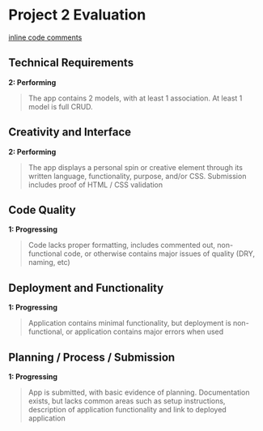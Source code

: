 # Project 2 Evaluation
[inline code comments]()
## Technical Requirements
**2: Performing**
>The app contains 2 models, with at least 1 association. At least 1 model is full CRUD.

## Creativity and Interface
**2: Performing**
>The app displays a personal spin or creative element through its written language, functionality, purpose, and/or CSS. Submission includes proof of HTML / CSS validation

## Code Quality
**1: Progressing**
>Code lacks proper formatting, includes commented out, non-functional code, or otherwise contains major issues of quality (DRY, naming, etc)

## Deployment and Functionality
**1: Progressing**
>Application contains minimal functionality, but deployment is non-functional, or application contains major errors when used

## Planning / Process / Submission
**1: Progressing**
>App is submitted, with basic evidence of planning. Documentation exists, but lacks common areas such as setup instructions, description of application functionality and link to deployed application
